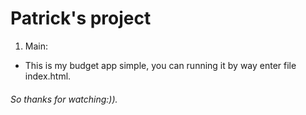 # Patrick's project
1. Main:
* This is my budget app simple, you can running it by way enter file index.html.

###### *So thanks for watching:))*.